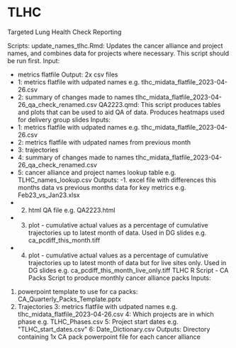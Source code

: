 # TLHC
Targeted Lung Health Check Reporting

Scripts: 
update_names_tlhc.Rmd: 
Updates the cancer alliance and project names, and combines data for projects where necessary. This script should be run first. 
Input: 
- metrics flatfile
Output: 2x csv files 
- 1: metrics flatfile with udpated names  e.g. tlhc_midata_flatfile_2023-04-26.csv 
- 2: summary of changes made to names tlhc_midata_flatfile_2023-04-26_qa_check_renamed.csv
QA2223.qmd: 
This script produces tables and plots that can be used to aid QA of data. Produces heatmaps used for delivery group slides 
Inputs: 
- 1: metrics flatfile with udpated names  e.g. tlhc_midata_flatfile_2023-04-26.csv 
- 2: metrics flatfile with udpated names from previous month
- 3: trajectories 
- 4: summary of changes made to names tlhc_midata_flatfile_2023-04-26_qa_check_renamed.csv
- 5: cancer alliance and project names lookup table e.g. TLHC_names_lookup.csv
Outputs: 
-1. excel file with differences this months data vs previous months data for key metrics e.g. Feb23_vs_Jan23.xlsx
- 2. html QA file e.g. QA2223.html 
- 3. plot - cumulative actual values as a percentage of cumulative trajectories up to latest month of data. Used in DG slides e.g. ca_pcdiff_this_month.tiff
- 4. plot - cumulative actual values as a percentage of cumulative trajectories up to latest month of data but for live sites only. Used in DG slides e.g. ca_pcdiff_this_month_live_only.tiff
TLHC R Script - CA Packs 
Script to produce monthly cancer alliance packs 
Inputs: 
1. powerpoint template to use for ca packs: CA_Quarterly_Packs_Template.pptx
2. Trajectories 
3: metrics flatfile with udpated names  e.g. tlhc_midata_flatfile_2023-04-26.csv 
4: Which projects are in which phase e.g. TLHC_Phases.csv
5: Project start dates e.g. "TLHC_start_dates.csv"
6: Date_Dictionary.csv
Outputs: 
Directory containing 1x CA pack powerpoint file for each cancer alliance 
